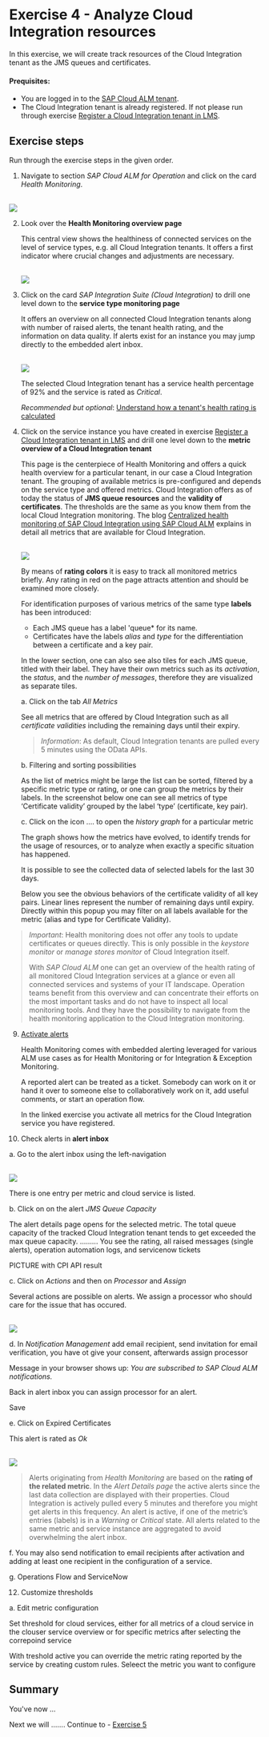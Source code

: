 # Exercise 4 - Analyze Cloud Integration resources

In this exercise, we will create track resources of the Cloud Integration tenant as the JMS queues and certificates. 

#### Prequisites:
- You are logged in to the [SAP Cloud ALM tenant](https://teched22-cloudalm-003.authentication.eu10.hana.ondemand.com/).  
- The Cloud Integration tenant is already registered. If not please run through exercise [Register a Cloud Integration tenant in LMS](../ex1/ex11/readme.md).

## Exercise steps

Run through the exercise steps in the given order.

1.	Navigate to section *SAP Cloud ALM for Operation* and click on the card *Health Monitoring*.

   <br>![](/exercises/ex4/images/CALMLandingHealthMon.png)

2. Look over the **Health Monitoring overview page** 

   This central view shows the healthiness of connected services on the level of service types, e.g. all Cloud Integration tenants. It offers a first indicator where crucial changes and adjustments are necessary. 
   
   <br>![](/exercises/ex4/images/HMDrillDownToType.png)

3. Click on the card *SAP Integration Suite (Cloud Integration)* to drill one level down to the **service type monitoring page** 

   It offers an overview on all connected Cloud Integration tenants along with number of raised alerts, the tenant health rating, and the information on data quality. If alerts exist for an instance you may jump directly to the embedded alert inbox.

   <br>![](/exercises/ex4/images/HMDrillDownToInstance.png)

   The selected Cloud Integration tenant has a service health percentage of 92% and the service is rated as *Critical*.
   
   *Recommended but optional*: [Understand how a tenant's health rating is calculated](./ex41/)

4.	Click on the service instance you have created in exercise [Register a Cloud Integration tenant in LMS](../ex1/ex11/readme.md) and drill one level down to the **metric overview of a Cloud Integration tenant**

      
      This page is the centerpiece of Health Monitoring and offers a quick health overview for a particular tenant, in our case a Cloud Integration tenant. The grouping of available metrics is pre-configured and depends on the service type and offered metrics. Cloud Integration offers as of today the status of **JMS queue resources** and the **validity of certificates**. The thresholds are the same as you know them from the local Cloud Integration monitoring. The blog [Centralized health monitoring of SAP Cloud Integration using SAP Cloud ALM](https://blogs.sap.com/2022/02/07/centralized-health-monitoring-of-sap-cloud-integration-using-sap-cloud-alm/) explains in detail all metrics that are available for Cloud Integration.
       
      <br>![](/exercises/ex4/images/HMMetricOverview.png)
      
      By means of **rating colors** it is easy to track all monitored metrics briefly. Any rating in red on the page attracts attention and should be examined more closely.
      
      For identification purposes of various metrics of the same type **labels** has been introduced: 
      
      - Each JMS queue has a label 'queue* for its name. 
      - Certificates have the labels *alias* and *type* for the differentiation between a certificate and a key pair.
      
      In the lower section, one can also see also tiles for each JMS queue, titled with their label. They have their own metrics such as its *activation*, the *status*, and the *number of messages*, therefore they are visualized as separate tiles.

      a. Click on the tab *All Metrics*

      See all metrics that are offered by Cloud Integration such as all *certificate validities* including the remaining days until their expiry. 
      
      >
      > *Information*: As default, Cloud Integration tenants are pulled every 5 minutes using the OData APIs.
      > 

      b. Filtering and sorting possibilities
      
      As the list of metrics might be large the list can be sorted, filtered by a specific metric type or rating, or one can group the metrics by their labels. In the screenshot below one can see all metrics of type ‘Certificate validity’ grouped by the label ‘type’ (certificate, key pair).

      c. Click on the icon .... to open the *history graph* for a particular metric

      The graph shows how the metrics have evolved, to identify trends for the usage of resources, or to analyze when exactly a specific situation has happened. 
      
      It is possible to see the collected data of selected labels for the last 30 days. 
      
      Below you see the obvious behaviors of the certificate validity of all key pairs. Linear lines represent the number of remaining days until expiry. Directly within this popup you may filter on all labels available for the metric (alias and type for Certificate Validity).

>
>
> *Important*: Health monitoring does not offer any tools to update certificates or queues directly. This is only possible in the *keystore monitor* or *manage stores monitor* of Cloud Integration itself. 
>
> With *SAP Cloud ALM* one can get an overview of the health rating of all monitored Cloud Integration services at a glance or even all connected services and systems of your IT landscape. Operation teams benefit from this overview and can concentrate their efforts on the most important tasks and do not have to inspect all local monitoring tools. And they have the possibility to navigate from the health monitoring application to the Cloud Integration monitoring.
>
>

9. [Activate alerts](ex45/readme.md)

   Health Monitoring comes with embedded alerting leveraged for various ALM use cases as for Health Monitoring or for Integration & Exception Monitoring. 
   
   A reported alert can be treated as a ticket. Somebody can work on it or hand it over to someone else to collaboratively work on it, add useful comments, or start an operation flow.
   
   In the linked exercise you activate all metrics for the Cloud Integration service you have registered.
   
10. Check alerts in **alert inbox**

   a. Go to the alert inbox using the left-navigation

   <br>![](/exercises/ex4/images/HMAlerting.png)
   
   There is one entry per metric and cloud service is listed.
      
   b. Click on on the alert *JMS Queue Capacity* 
   
   The alert details page opens for the selected metric. The total queue capacity of the tracked Cloud Integration tenant tends to get exceeded the max queue capacity. .........
   You see the rating, all raised messages (single alerts), operation automation logs, and servicenow tickets
   
   PICTURE with CPI API result
   
   c. Click on *Actions* and then on *Processor* and *Assign*
   
   Several actions are possible on alerts. We assign a processor who should care for the issue that has occured.
   
   <br>![](/exercises/ex4/images/HMAlertingActions.png)
   
   d. In *Notification Management* add email recipient, send invitation for email verification, you have ot give your consent, afterwards assign processor
   
   Message in your browser shows up: *You are subscribed to SAP Cloud ALM notifications.*
   
   Back in alert inbox you can assign processor for an alert.
   
   Save
   
   e. Click on Expired Certificates
   
   This alert is rated as *Ok*
   
   <br>![](/exercises/ex4/images/HMAlertingRatingOverTime.png)
   
   > 
   > Alerts originating from *Health Monitoring* are based on the **rating of the related metric**. In the *Alert Details page* the active alerts since the last data collection are displayed with their properties. Cloud Integration is actively pulled every 5 minutes and therefore you might get alerts in this frequency. An alert is active, if one of the metric’s entries (labels) is in a *Warning* or *Critical* state. All alerts related to the same metric and service instance are aggregated to avoid overwhelming the alert inbox.
   >

   f. You may also send notification to email recipients after activation and adding at least one recipient in the configuration of a service.
   
   g. Operations Flow and ServiceNow

12. Customize thresholds

   a. Edit metric configuration
   
   Set threshold for cloud services, either for all metrics of a cloud service in the clouser service overview or for specific metrics after selecting the correpoind service
   
   With treshold active you can override the metric rating reported by the service by creating custom rules. Seleect the metric you want to configure
   
## Summary

You've now ...

Next we will ....... Continue to - [Exercise 5](../ex5/README.md)

<!--
## Exercise 2.1 Sub Exercise 1 Description

After completing these steps you will have created...

1. Click here.
<br>![](/exercises/ex2/images/02_01_0010.png)

2.	Insert this line of code.
```abap
response->set_text( |Hello ABAP World! | ). 
```

## Exercise 2.2 Sub Exercise 2 Description

After completing these steps you will have...

1.	Enter this code.
```abap
DATA(lt_params) = request->get_form_fields(  ).
READ TABLE lt_params REFERENCE INTO DATA(lr_params) WITH KEY name = 'cmd'.
  IF sy-subrc = 0.
    response->set_status( i_code = 200
                     i_reason = 'Everything is fine').
    RETURN.
  ENDIF.

```
-->

